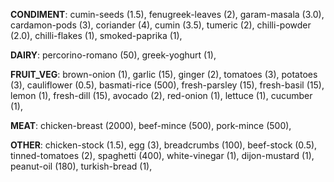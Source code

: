 
**CONDIMENT**:
cumin-seeds (1.5), 
fenugreek-leaves (2), 
garam-masala (3.0), 
cardamon-pods (3), 
coriander (4), 
cumin (3.5), 
tumeric (2), 
chilli-powder (2.0), 
chilli-flakes (1), 
smoked-paprika (1), 

**DAIRY**:
percorino-romano (50), 
greek-yoghurt (1), 

**FRUIT_VEG**:
brown-onion (1), 
garlic (15), 
ginger (2), 
tomatoes (3), 
potatoes (3), 
cauliflower (0.5), 
basmati-rice (500), 
fresh-parsley (15), 
fresh-basil (15), 
lemon (1), 
fresh-dill (15), 
avocado (2), 
red-onion (1), 
lettuce (1), 
cucumber (1), 

**MEAT**:
chicken-breast (2000), 
beef-mince (500), 
pork-mince (500), 

**OTHER**:
chicken-stock (1.5), 
egg (3), 
breadcrumbs (100), 
beef-stock (0.5), 
tinned-tomatoes (2), 
spaghetti (400), 
white-vinegar (1), 
dijon-mustard (1), 
peanut-oil (180), 
turkish-bread (1), 
